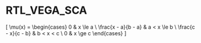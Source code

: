 # RTL_VEGA_SCA

\[
\mu(x) = 
\begin{cases} 
0 & x \le a \\
\frac{x - a}{b - a} & a < x \le b \\
\frac{c - x}{c - b} & b < x < c \\
0 & x \ge c 
\end{cases}
\]
